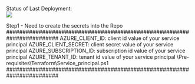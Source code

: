 Status of Last Deployment:<br>
<img src="https://github.com/DAChirkov/DevOps_Project/actions/workflows/azure_infrastructure_terraform.yml/badge.svg"><br>

Step1 - Need to create the secrets into the Repo
########################################################################
AZURE_CLIENT_ID: client id value of your service principal
AZURE_CLIENT_SECRET: client secret value of your service principal
AZURE_SUBSCRIPTION_ID: subscription id value of your service principal
AZURE_TENANT_ID: tenant id value of your service principal
\Pre-requisites\Terraform\Service_principal.ps1
########################################################################
